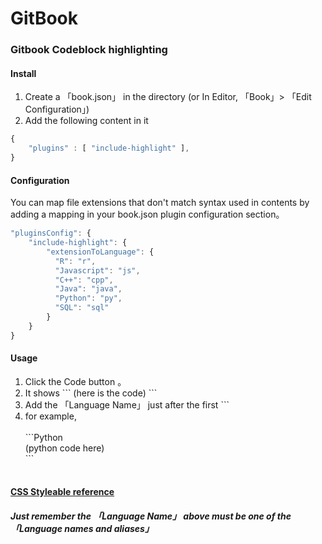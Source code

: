 # GitBook

### Gitbook Codeblock highlighting
#### Install
1. Create a 「book.json」 in the directory (or In Editor, 「Book」> 「Edit Configuration」)
2. Add the following content in it
```Javascript
{
    "plugins" : [ "include-highlight" ],
}
```

#### Configuration
You can map file extensions that don't match syntax used in contents by adding a mapping in your book.json plugin configuration section。
```Javascript
"pluginsConfig": {
    "include-highlight": {
        "extensionToLanguage": {
          "R": "r",
          "Javascript": "js",
          "C++": "cpp",
          "Java": "java",
          "Python": "py",
          "SQL": "sql"
        }
    }
}
```

#### Usage
1. Click the Code button 。
2. It shows \`\`\` (here is the code) \`\`\` 
3. Add the 「Language Name」 just after the first \`\`\`
4. for example,<br><br>
\`\`\`Python<br>
(python code here)<br>
\`\`\`<br><br>

#### [CSS Styleable reference](http://highlightjs.readthedocs.org/en/latest/css-classes-reference.html)
##### Just remember the 「Language Name」 above must be one of the 「Language names and aliases」


 


